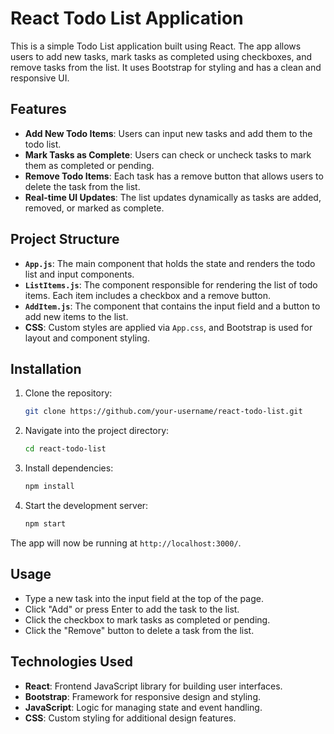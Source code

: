 # React Todo List Application

This is a simple Todo List application built using React. The app allows users to add new tasks, mark tasks as completed using checkboxes, and remove tasks from the list. It uses Bootstrap for styling and has a clean and responsive UI.

## Features

- **Add New Todo Items**: Users can input new tasks and add them to the todo list.
- **Mark Tasks as Complete**: Users can check or uncheck tasks to mark them as completed or pending.
- **Remove Todo Items**: Each task has a remove button that allows users to delete the task from the list.
- **Real-time UI Updates**: The list updates dynamically as tasks are added, removed, or marked as complete.

## Project Structure

- **`App.js`**: The main component that holds the state and renders the todo list and input components.
- **`ListItems.js`**: The component responsible for rendering the list of todo items. Each item includes a checkbox and a remove button.
- **`AddItem.js`**: The component that contains the input field and a button to add new items to the list.
- **CSS**: Custom styles are applied via `App.css`, and Bootstrap is used for layout and component styling.

## Installation

1. Clone the repository:
   ```bash
   git clone https://github.com/your-username/react-todo-list.git
   ```

2. Navigate into the project directory:
   ```bash
   cd react-todo-list
   ```

3. Install dependencies:
   ```bash
   npm install
   ```

4. Start the development server:
   ```bash
   npm start
   ```

The app will now be running at `http://localhost:3000/`.

## Usage

- Type a new task into the input field at the top of the page.
- Click "Add" or press Enter to add the task to the list.
- Click the checkbox to mark tasks as completed or pending.
- Click the "Remove" button to delete a task from the list.

## Technologies Used

- **React**: Frontend JavaScript library for building user interfaces.
- **Bootstrap**: Framework for responsive design and styling.
- **JavaScript**: Logic for managing state and event handling.
- **CSS**: Custom styling for additional design features.

